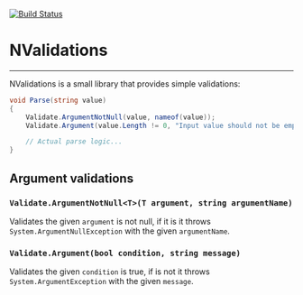 [![Build Status](https://travis-ci.com/Vraiment/NValidations.svg?branch=master)](https://travis-ci.com/Vraiment/NValidations)

# NValidations
--------------

NValidations is a small library that provides simple validations:

```C#
void Parse(string value)
{
    Validate.ArgumentNotNull(value, nameof(value));
    Validate.Argument(value.Length != 0, "Input value should not be empty.");

    // Actual parse logic...
}
```

## Argument validations

### `Validate.ArgumentNotNull<T>(T argument, string argumentName)`

Validates the given `argument` is not null, if it is it throws `System.ArgumentNullException` with the given `argumentName`.

### `Validate.Argument(bool condition, string message)`

Validates the given `condition` is true, if is not it throws `System.ArgumentException` with the given `message`.
